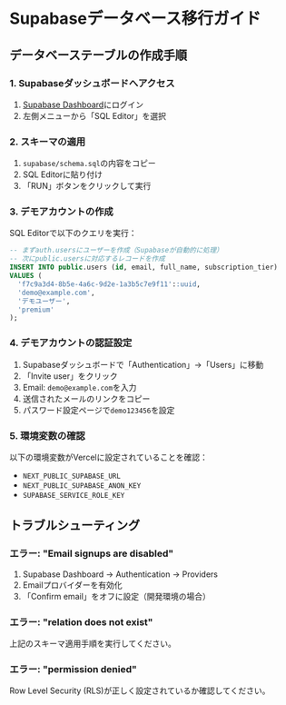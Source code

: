 # Supabaseデータベース移行ガイド

## データベーステーブルの作成手順

### 1. Supabaseダッシュボードへアクセス
1. [Supabase Dashboard](https://app.supabase.com/project/jepczzqulgibekmulamg)にログイン
2. 左側メニューから「SQL Editor」を選択

### 2. スキーマの適用
1. `supabase/schema.sql`の内容をコピー
2. SQL Editorに貼り付け
3. 「RUN」ボタンをクリックして実行

### 3. デモアカウントの作成
SQL Editorで以下のクエリを実行：

```sql
-- まずauth.usersにユーザーを作成（Supabaseが自動的に処理）
-- 次にpublic.usersに対応するレコードを作成
INSERT INTO public.users (id, email, full_name, subscription_tier)
VALUES (
  'f7c9a3d4-8b5e-4a6c-9d2e-1a3b5c7e9f11'::uuid,
  'demo@example.com',
  'デモユーザー',
  'premium'
);
```

### 4. デモアカウントの認証設定
1. Supabaseダッシュボードで「Authentication」→「Users」に移動
2. 「Invite user」をクリック
3. Email: `demo@example.com`を入力
4. 送信されたメールのリンクをコピー
5. パスワード設定ページで`demo123456`を設定

### 5. 環境変数の確認
以下の環境変数がVercelに設定されていることを確認：
- `NEXT_PUBLIC_SUPABASE_URL`
- `NEXT_PUBLIC_SUPABASE_ANON_KEY`
- `SUPABASE_SERVICE_ROLE_KEY`

## トラブルシューティング

### エラー: "Email signups are disabled"
1. Supabase Dashboard → Authentication → Providers
2. Emailプロバイダーを有効化
3. 「Confirm email」をオフに設定（開発環境の場合）

### エラー: "relation does not exist"
上記のスキーマ適用手順を実行してください。

### エラー: "permission denied"
Row Level Security (RLS)が正しく設定されているか確認してください。